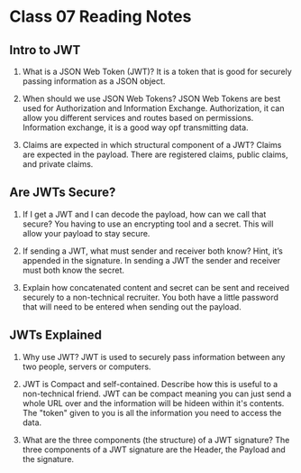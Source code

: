 # Class 07 Reading Notes

## Intro to JWT

1. What is a JSON Web Token (JWT)?
  It is a token that is good for securely passing information as a JSON object.

2. When should we use JSON Web Tokens?
  JSON Web Tokens are best used for Authorization and Information Exchange. Authorization, it can allow you different services and routes based on permissions. Information exchange, it is a good way opf transmitting data.

3. Claims are expected in which structural component of a JWT?
  Claims are expected in the payload. There are registered claims, public claims, and private claims.

## Are JWTs Secure?

1. If I get a JWT and I can decode the payload, how can we call that secure?
  You having to use an encrypting tool and a secret. This will allow your payload to stay secure.

2. If sending a JWT, what must sender and receiver both know? Hint, it’s appended in the signature.
  In sending a JWT the sender and receiver must both know the secret.

3. Explain how concatenated content and secret can be sent and received securely to a non-technical recruiter.
  You both have a little password that will need to be entered when sending out the payload.

## JWTs Explained

1. Why use JWT?
  JWT is used to securely pass information between any two people, servers or computers.

2. JWT is Compact and self-contained. Describe how this is useful to a non-technical friend.
  JWT can be compact meaning you can just send a whole URL over and the information will be hideen within it's contents. The "token" given to you is all the information you need to access the data.

3. What are the three components (the structure) of a JWT signature?
  The three components of a JWT signature are the Header, the Payload and the signature.
